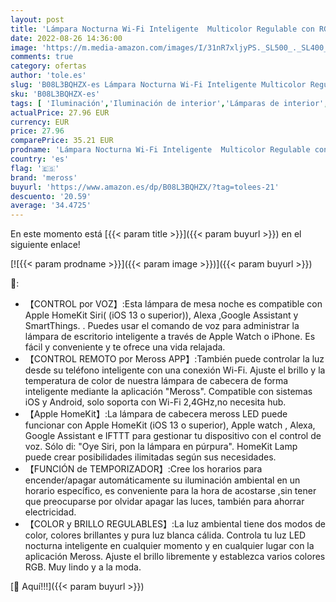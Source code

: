 ```yaml
---
layout: post
title: 'Lámpara Nocturna Wi-Fi Inteligente  Multicolor Regulable con RGB  2700K - 6500K  Compatible con Apple HomeKit  Alexa  Google Assistant y SmartThings  meross.'
date: 2022-08-26 14:36:00
image: 'https://m.media-amazon.com/images/I/31nR7xljyPS._SL500_._SL400_.jpg'
comments: true
category: ofertas
author: 'tole.es'
slug: 'B08L3BQHZX-es Lámpara Nocturna Wi-Fi Inteligente Multicolor Regulable...'
sku: 'B08L3BQHZX-es'
tags: [ 'Iluminación','Iluminación de interior','Lámparas de interior','Lámparas de mesa','apple','meross','🇪🇸', ]
actualPrice: 27.96 EUR
currency: EUR
price: 27.96
comparePrice: 35.21 EUR
prodname: 'Lámpara Nocturna Wi-Fi Inteligente  Multicolor Regulable con RGB  2700K - 6500K  Compatible con Apple HomeKit  Alexa  Google Assistant y SmartThings  meross.'
country: 'es'
flag: '🇪🇸'
brand: 'meross'
buyurl: 'https://www.amazon.es/dp/B08L3BQHZX/?tag=tolees-21'
descuento: '20.59'
average: '34.4725'
---
```


En este momento está [{{< param title >}}]({{< param buyurl >}}) en el siguiente enlace!

[![{{< param prodname >}}]({{< param image >}})]({{< param buyurl >}})

🔎:

- 【CONTROL por VOZ】:Esta lámpara de mesa noche es compatible con Apple HomeKit Siri( (iOS 13 o superior)), Alexa ,Google Assistant y SmartThings. . Puedes usar el comando de voz para administrar la lámpara de escritorio inteligente a través de Apple Watch o iPhone. Es fácil y conveniente y te ofrece una vida relajada.
- 【CONTROL REMOTO por Meross APP】:También puede controlar la luz desde su teléfono inteligente con una conexión Wi-Fi. Ajuste el brillo y la temperatura de color de nuestra lámpara de cabecera de forma inteligente mediante la aplicación "Meross". Compatible con sistemas iOS y Android, solo soporta con Wi-Fi 2,4GHz,no necesita hub.
- 【Apple HomeKit】:La lámpara de cabecera meross LED puede funcionar con Apple HomeKit (iOS 13 o superior), Apple watch , Alexa, Google Assistant e IFTTT para gestionar tu dispositivo con el control de voz. Sólo di: "Oye Siri, pon la lámpara en púrpura". HomeKit Lamp puede crear posibilidades ilimitadas según sus necesidades.
- 【FUNCIÓN de TEMPORIZADOR】:Cree los horarios para encender/apagar automáticamente su iluminación ambiental en un horario específico, es conveniente para la hora de acostarse ,sin tener que preocuparse por olvidar apagar las luces, también para ahorrar electricidad.
- 【COLOR y BRILLO REGULABLES】:La luz ambiental tiene dos modos de color, colores brillantes y pura luz blanca cálida. Controla tu luz LED nocturna inteligente en cualquier momento y en cualquier lugar con la aplicación Meross. Ajuste el brillo libremente y establezca varios colores RGB. Muy lindo y a la moda.

[🛒 Aquí!!!]({{< param buyurl >}})
